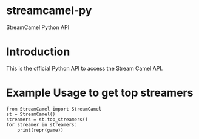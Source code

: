 # streamcamel-py
StreamCamel Python API

# Introduction
This is the official Python API to access the Stream Camel API.

# Example Usage to get top streamers

```
from StreamCamel import StreamCamel
st = StreamCamel()
streamers = st.top_streamers()
for streamer in streamers:
    print(repr(game))
```

    
